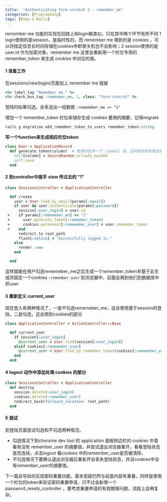 ```yaml
---
title:  "Authenticating form scratch 2 - remember_me"
categories: [Programming]
tags: [Ruby & Rails]
---
```


remember me 功能的实现在回路上和login极类似，只在其中两个环节有所不同 1 login使用的是session，是临时性的，而 remember me 用到的是 cookies ，可以将指定信息长时间存储在cookies中即使关机也不会影响；2 session使用的是 user.id 作为加密对象，remember me 这里会重新用一个栏位专用的 remember_token 来生成 cookies 中对应的值。

#### 1 准备工作

在sessions/new(login)页面加上 remember me 链接

```ruby
<%= label_tag "Remember me." %>
<%= check_box_tag :remember_me, 1, class: "form-control" %>
```

登陆时如果勾选，会多送出一组数据 `:rememeber_me => "1"`

增加一个 remember_token 栏位来储存生成 cookies 要用的摘要，记得migrate
```ruby
rails g migration add_remember_token_to_users remember_token:string
```

**写一个function来生成相应栏位token**
```ruby
class User < ApplicationRecord
  def generate_token(column)  # 使用时会传一个 :symbol 值，这样就会抓到指定栏位
    self[column] = SecureRandom.urlsafe_base64
    self.save
  end
```

#### 2 到controller中接手 view 传过去的 "1"

```ruby
class SessionsController < ApplicationController

  def create
    user = User.find_by_email(params[:email])
    if user && user.authenticate(params[:password])
      session[:user_login] = user.id
 +    if params[:rememeber_me] == "1"
 +      user.generate_token(:remember_token)
 +      cookies.permanent[:rememeber_user] = user.remember_token
 +    end
      redirect_to root_path
      flash[:notice] = "Successfully logged in."
    else
      render :new
    end

  end
```

这样就能在用户勾选rememeber_me之后生成一个remember_token并基于此生成并固定一个cookies `:remember_user` 到浏览器中，后面会用到他们到数据库中抓user

#### 3 重新定义 current_user

现在登入有两种情况了，一是不勾选rememeber_me，这会使用基于session的登陆，二是勾选，这会用到cookies的部分

```ruby
class ApplicationController < ActionController::Base

  def current_user
    if session[:user_login]
      @current_user = User.find(session[:user_login])
    elsif cookies[:rememeber_user]
      @current_user = User.find_by_remember_token(cookies[:rememeber_user])
    end
  end

```


#### 4 logout 动作中添加处理 cookies 的部分

```ruby
class SessionsController < ApplicationController
  def destroy
    session.delete(:user_login)
    cookies.delete(:remember_user)
    redirect_back(fallback_location: root_path)
  end
````

#### 5 测试

到登陆页面尝试勾选和不勾选两种情况。

- 勾选情况下到chorome dev tool 的 application 面板侧边栏的 cookies 中查看有没有 remember_user 的摘要值。并尝试退出浏览器重开，看看登陆状态是否连续。点击logout 看cookies 中的remember_user是否被清除。
- 不勾选情况下要确认退出浏览器后重新开会丢失登陆状态，并且cookies中没有remember_user的摘要值。

下一篇会写如何实现密码重置功能，基本思路仍然与前面内容有重叠，同样是使用一个栏位的token来验证密码重置申请，只不过会新增一个 password_resets_controller ，要考虑重置申请的有效期限问题，流程上会稍复杂。

